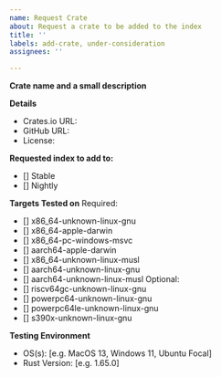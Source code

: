 ```yaml
---
name: Request Crate
about: Request a crate to be added to the index
title: ''
labels: add-crate, under-consideration
assignees: ''

---
```


**Crate name and a small description**

**Details**
- Crates.io URL: 
- GitHub URL: 
- License: 

**Requested index to add to:**
- [] Stable
- [] Nightly

**Targets Tested on**
Required:
- [] x86_64-unknown-linux-gnu
- [] x86_64-apple-darwin
- [] x86_64-pc-windows-msvc
- [] aarch64-apple-darwin
- [] x86_64-unknown-linux-musl
- [] aarch64-unknown-linux-gnu
- [] aarch64-unknown-linux-musl
Optional:
- [] riscv64gc-unknown-linux-gnu
- [] powerpc64-unknown-linux-gnu
- [] powerpc64le-unknown-linux-gnu
- [] s390x-unknown-linux-gnu

**Testing Environment**
 - OS(s): [e.g. MacOS 13, Windows 11, Ubuntu Focal]
 - Rust Version: [e.g. 1.65.0]
